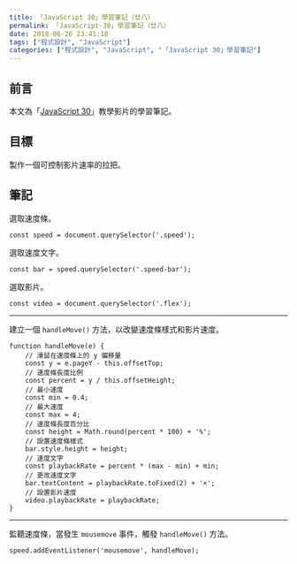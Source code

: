 ```yaml
---
title: 「JavaScript 30」學習筆記（廿八）
permalink: 「JavaScript-30」學習筆記（廿八）
date: 2018-06-26 23:41:18
tags: ["程式設計", "JavaScript"]
categories: ["程式設計", "JavaScript", "「JavaScript 30」學習筆記"]
---
```


## 前言

本文為「[JavaScript 30](https://javascript30.com/)」教學影片的學習筆記。

## 目標

製作一個可控制影片速率的拉把。

## 筆記

選取速度條。

```JS
const speed = document.querySelector('.speed');
```

選取速度文字。

```JS
const bar = speed.querySelector('.speed-bar');
```

選取影片。

```JS
const video = document.querySelector('.flex');
```

---

建立一個 `handleMove()` 方法，以改變速度條樣式和影片速度。

```JS
function handleMove(e) {
    // 滑鼠在速度條上的 y 偏移量
    const y = e.pageY - this.offsetTop;
    // 速度條長度比例
    const percent = y / this.offsetHeight;
    // 最小速度
    const min = 0.4;
    // 最大速度
    const max = 4;
    // 速度條長度百分比
    const height = Math.round(percent * 100) + '%';
    // 設置速度條樣式
    bar.style.height = height;
    // 速度文字
    const playbackRate = percent * (max - min) + min;
    // 更改速度文字
    bar.textContent = playbackRate.toFixed(2) + '×';
    // 設置影片速度
    video.playbackRate = playbackRate;
}
```

---

監聽速度條，當發生 `mousemove` 事件，觸發 `handleMove()` 方法。

```JS
speed.addEventListener('mousemove', handleMove);
```
